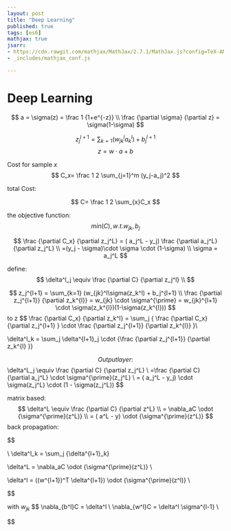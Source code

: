 ```yaml
---
layout: post
title: "Deep Learning"
published: true
tags: [es6]
mathjax: true
jsarr: 
- https://cdn.rawgit.com/mathjax/MathJax/2.7.1/MathJax.js?config=TeX-AMS-MML_HTMLorMML
- _includes/mathjax_conf.js

---
```



# Deep Learning



$$
a = \sigma(z) = \frac 1 {1+e^{-z}} \\
\frac {\partial \sigma} {\partial z} = \sigma(1-\sigma)
$$

$$
z_j^{l+1} = \sum_{k=1} (w_{jk}^la_k^l) + b_j^{l+1} 
$$
$$
z= w \cdot a + b
$$

Cost for sample $x$
$$
C_x= \frac 1 2 \sum_{j=1}^m (y_j-a_j)^2
$$

total Cost: 

$$
C= \frac 1 2 \sum_{x}C_x
$$

the objective function:
$$
min(C), w.t. w_{jk}, b_j
$$

$$
\frac {\partial C_x} {\partial z_j^L} = ( a_j^L - y_j) \frac {\partial a_j^L} {\partial z_j^L} \\
=(y_j - \sigma)\cdot \sigma \cdot (1-\sigma) \\
\sigma = a_j^L
$$

define: 
$$
\delta^l_j \equiv \frac {\partial C} {\partial z_j^l} \\
$$

$$
z_j^{l+1} = \sum_{k=1} (w_{jk}^l\sigma(z_k^l) + b_j^{l+1}  \\
\frac {\partial z_j^{l+1}} {\partial z_k^{l}} = w_{jk} \cdot \sigma^{\prime} =  w_{jk}^{l+1} \cdot \sigma(z_k^{l})(1-\sigma(z_k^{l}))
$$
to z
$$
\frac {\partial C_x} {\partial z_k^l} = \sum_j { \frac {\partial C_x} {\partial z_j^{l+1} } \cdot \frac {\partial z_j^{l+1}} {\partial z_k^{l}} }\\

\delta^l_k = \sum_j  \delta^{l+1}_j \cdot {\frac {\partial z_j^{l+1}}  {\partial z_k^{l} }}

$$
Output layer: 
$$
\delta^L_j \equiv \frac {\partial C} {\partial z_j^L} \\
=\frac {\partial C} {\partial a_j^L} \cdot \sigma^{\prime}(z_j^L) \\
=  ( a_j^L - y_j) \cdot \sigma(z_j^L) \cdot (1 - \sigma(z_j^L))
$$

matrix based: 
$$
\delta^L \equiv \frac {\partial C} {\partial z^L}  \\
= \nabla_aC \odot {\sigma^{\prime}(z^L)} \\
= ( a^L - y) \odot {\sigma^{\prime}(z^L)}
$$
back propagation: 

$$

\\
\delta^l_k = \sum_j {\delta^{l+1}_k}

$$
$$
\delta^L = \nabla_aC \odot {\sigma^{\prime}(z^L)} \\

\delta^l = ((w^{l+1})^T \delta^{l+1}) \odot {\sigma^{\prime}(z^l)} \\

$$

with $w_{jk}$
$$
\nabla_{b^l}C = \delta^l \\
\nabla_{w^l}C = \delta^l \sigma^{l-1} \\

$$